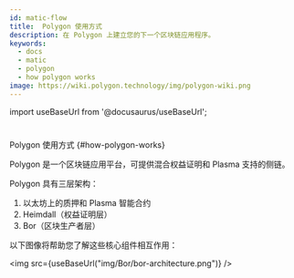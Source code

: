 ```yaml
---
id: matic-flow
title:  Polygon 使用方式
description: 在 Polygon 上建立您的下一个区块链应用程序。
keywords:
  - docs
  - matic
  - polygon
  - how polygon works
image: https://wiki.polygon.technology/img/polygon-wiki.png
---
```

import useBaseUrl from '@docusaurus/useBaseUrl';

#
 Polygon 使用方式 {#how-polygon-works}

Polygon 是一个区块链应用平台，可提供混合权益证明和 Plasma 支持的侧链。

Polygon 具有三层架构：

1. 以太坊上的质押和 Plasma 智能合约
2. Heimdall（权益证明层）
3. Bor（区块生产者层）

以下图像将帮助您了解这些核心组件相互作用：

<img src={useBaseUrl("img/Bor/bor-architecture.png")} />